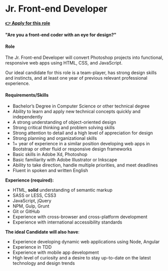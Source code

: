 # Jr. Front-end Developer
<a href="https://www.netmechanics.gr/el/career-406/jr-front-end-developer-997" target="_blank">**:point_right: Apply for this role**</a>

**"Are you a front-end coder with an eye for design?"**

#### Role

The Jr. Front-end Developer will convert Photoshop projects into functional, responsive web apps using HTML, CSS, and JavaScript.

Our ideal candidate for this role is a team-player, has strong design skills and instincts, and at least one year of previous relevant professional experience.

#### Requirements/Skills
-   Bachelor’s Degree in Computer Science or other technical degree
-   Ability to learn and apply new technical concepts quickly and independently
-   A strong understanding of object-oriented design
-   Strong critical thinking and problem solving skills
-   Strong attention to detail and a high level of appreciation for design
-   Strong planning and organizational skills
-   1+ year of experience in a similar position developing web apps in Bootstrap or other fluid or responsive design frameworks
-   Basic skills in Adobe Xd, Photoshop
-   Basic familiarity with Adobe Illustrator or Inkscape
-   Ability to take direction, handle multiple priorities, and meet deadlines
-   Fluent in spoken and written English

**Experience (required):**
-   HTML, **solid** understanding of semantic markup
-   SASS or LESS, CSS3
-   JavaScript, jQuery
-   NPM, Gulp, Grunt
-   Git or GitHub
-   Experience with cross-browser and cross-platform development
-   Experience with international accessibility standards

**The ideal Candidate will also have**:
-   Experience developing dynamic web applications using Node, Angular
-   Experience in TDD
-   Experience with mobile app development
-   High level of curiosity and a desire to stay up-to-date on the latest technology and design trends
